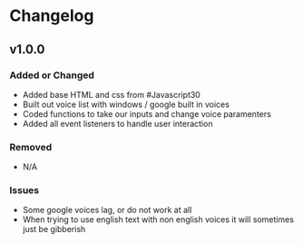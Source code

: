 # Changelog

## v1.0.0

### Added or Changed
- Added base HTML and css from #Javascript30
- Built out voice list with windows / google built in voices
- Coded functions to take our inputs and change voice paramenters
- Added all event listeners to handle user interaction

### Removed

- N/A

### Issues

- Some google voices lag, or do not work at all
- When trying to use english text with non english voices it will sometimes just be gibberish